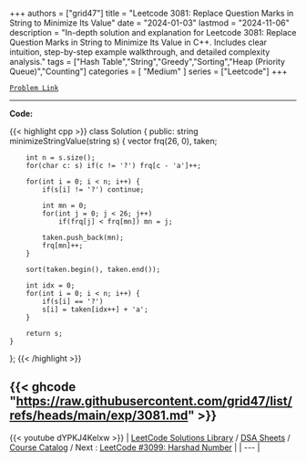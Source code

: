 
+++
authors = ["grid47"]
title = "Leetcode 3081: Replace Question Marks in String to Minimize Its Value"
date = "2024-01-03"
lastmod = "2024-11-06"
description = "In-depth solution and explanation for Leetcode 3081: Replace Question Marks in String to Minimize Its Value in C++. Includes clear intuition, step-by-step example walkthrough, and detailed complexity analysis."
tags = ["Hash Table","String","Greedy","Sorting","Heap (Priority Queue)","Counting"]
categories = [
    "Medium"
]
series = ["Leetcode"]
+++



[`Problem Link`](https://leetcode.com/problems/replace-question-marks-in-string-to-minimize-its-value/description/)

---
**Code:**

{{< highlight cpp >}}
class Solution {
public:
    string minimizeStringValue(string s) {
        vector<int> frq(26, 0), taken;

        int n = s.size();
        for(char c: s) if(c != '?') frq[c - 'a']++;

        for(int i = 0; i < n; i++) {
            if(s[i] != '?') continue;

            int mn = 0;
            for(int j = 0; j < 26; j++)
                if(frq[j] < frq[mn]) mn = j;

            taken.push_back(mn);
            frq[mn]++;
        }

        sort(taken.begin(), taken.end());

        int idx = 0;
        for(int i = 0; i < n; i++) {
            if(s[i] == '?')
            s[i] = taken[idx++] + 'a';
        }

        return s;
    }
};
{{< /highlight >}}

{{< ghcode "https://raw.githubusercontent.com/grid47/list/refs/heads/main/exp/3081.md" >}}
---
{{< youtube dYPKJ4Kelxw >}}
| [LeetCode Solutions Library](https://grid47.xyz/leetcode/) / [DSA Sheets](https://grid47.xyz/sheets/) / [Course Catalog](https://grid47.xyz/courses/) / Next : [LeetCode #3099: Harshad Number](https://grid47.xyz/posts/leetcode-3099-harshad-number-solution/) |
| --- |
